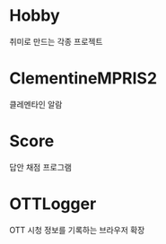 # Hobby
취미로 만드는 각종 프로젝트

# ClementineMPRIS2
클레멘타인 알람

# Score
답안 채점 프로그램

# OTTLogger
OTT 시청 정보를 기록하는 브라우저 확장
